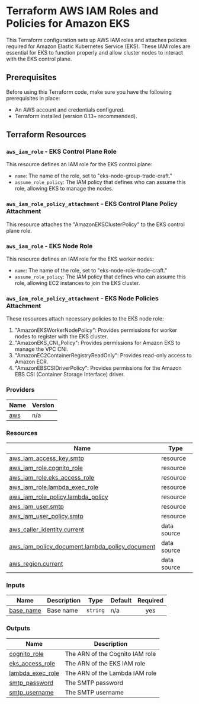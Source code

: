# Terraform AWS IAM Roles and Policies for Amazon EKS

This Terraform configuration sets up AWS IAM roles and attaches policies required for Amazon Elastic Kubernetes Service (EKS). These IAM roles are essential for EKS to function properly and allow cluster nodes to interact with the EKS control plane.

## Prerequisites

Before using this Terraform code, make sure you have the following prerequisites in place:

- An AWS account and credentials configured.
- Terraform installed (version 0.13+ recommended).

## Terraform Resources

### `aws_iam_role` - EKS Control Plane Role

This resource defines an IAM role for the EKS control plane:

- `name`: The name of the role, set to "eks-node-group-trade-craft."
- `assume_role_policy`: The IAM policy that defines who can assume this role, allowing EKS to manage the nodes.

### `aws_iam_role_policy_attachment` - EKS Control Plane Policy Attachment

This resource attaches the "AmazonEKSClusterPolicy" to the EKS control plane role.

### `aws_iam_role` - EKS Node Role

This resource defines an IAM role for the EKS worker nodes:

- `name`: The name of the role, set to "eks-node-role-trade-craft."
- `assume_role_policy`: The IAM policy that defines who can assume this role, allowing EC2 instances to join the EKS cluster.

### `aws_iam_role_policy_attachment` - EKS Node Policies Attachment

These resources attach necessary policies to the EKS node role:

1. "AmazonEKSWorkerNodePolicy": Provides permissions for worker nodes to register with the EKS cluster.
2. "AmazonEKS_CNI_Policy": Provides permissions for Amazon EKS to manage the VPC CNI.
3. "AmazonEC2ContainerRegistryReadOnly": Provides read-only access to Amazon ECR.
4. "AmazonEBSCSIDriverPolicy": Provides permissions for the Amazon EBS CSI (Container Storage Interface) driver.

<!-- BEGIN_TF_DOCS -->


### Providers

| Name | Version |
|------|---------|
| <a name="provider_aws"></a> [aws](#provider\_aws) | n/a |

### Resources

| Name | Type |
|------|------|
| [aws_iam_access_key.smtp](https://registry.terraform.io/providers/hashicorp/aws/latest/docs/resources/iam_access_key) | resource |
| [aws_iam_role.cognito_role](https://registry.terraform.io/providers/hashicorp/aws/latest/docs/resources/iam_role) | resource |
| [aws_iam_role.eks_access_role](https://registry.terraform.io/providers/hashicorp/aws/latest/docs/resources/iam_role) | resource |
| [aws_iam_role.lambda_exec_role](https://registry.terraform.io/providers/hashicorp/aws/latest/docs/resources/iam_role) | resource |
| [aws_iam_role_policy.lambda_policy](https://registry.terraform.io/providers/hashicorp/aws/latest/docs/resources/iam_role_policy) | resource |
| [aws_iam_user.smtp](https://registry.terraform.io/providers/hashicorp/aws/latest/docs/resources/iam_user) | resource |
| [aws_iam_user_policy.smtp](https://registry.terraform.io/providers/hashicorp/aws/latest/docs/resources/iam_user_policy) | resource |
| [aws_caller_identity.current](https://registry.terraform.io/providers/hashicorp/aws/latest/docs/data-sources/caller_identity) | data source |
| [aws_iam_policy_document.lambda_policy_document](https://registry.terraform.io/providers/hashicorp/aws/latest/docs/data-sources/iam_policy_document) | data source |
| [aws_region.current](https://registry.terraform.io/providers/hashicorp/aws/latest/docs/data-sources/region) | data source |

### Inputs

| Name | Description | Type | Default | Required |
|------|-------------|------|---------|:--------:|
| <a name="input_base_name"></a> [base\_name](#input\_base\_name) | Base name | `string` | n/a | yes |

### Outputs

| Name | Description |
|------|-------------|
| <a name="output_cognito_role"></a> [cognito\_role](#output\_cognito\_role) | The ARN of the Cognito IAM role |
| <a name="output_eks_access_role"></a> [eks\_access\_role](#output\_eks\_access\_role) | The ARN of the EKS IAM role |
| <a name="output_lambda_exec_role"></a> [lambda\_exec\_role](#output\_lambda\_exec\_role) | The ARN of the Lambda IAM role |
| <a name="output_smtp_password"></a> [smtp\_password](#output\_smtp\_password) | The SMTP password |
| <a name="output_smtp_username"></a> [smtp\_username](#output\_smtp\_username) | The SMTP username |
<!-- END_TF_DOCS -->

